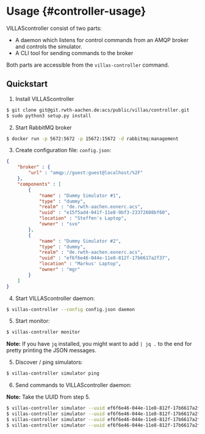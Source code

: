# Usage {#controller-usage}

VILLAScontroller consist of two parts:

 - A daemon which listens for control commands from an AMQP broker and controls the simulator.
 - A CLI tool for sending commands to the broker

Both parts are accessible from the `villas-controller` command.

## Quickstart

1. Install VILLAScontroller

```bash
$ git clone git@git.rwth-aachen.de:acs/public/villas/controller.git
$ sudo python3 setup.py install
```

2. Start RabbitMQ broker

```bash
$ docker run -p 5672:5672 -p 15672:15672 -d rabbitmq:management
```

3. Create configuration file: `config.json`:

```json
{
	"broker" : {
		"url" : "amqp://guest:guest@localhost/%2F"
	},
	"components" : [
		{
			"name" : "Dummy Simulator #1",
			"type" : "dummy",
			"realm" : "de.rwth-aachen.eonerc.acs",
			"uuid" : "e15f5ad4-041f-11e8-9bf3-23372608bf60",
			"location" : "Steffen's Laptop",
			"owner" : "svo"
		},
		{
			"name" : "Dummy Simulator #2",
			"type" : "dummy",
			"realm" : "de.rwth-aachen.eonerc.acs",
			"uuid" : "ef6f6e46-044e-11e8-812f-17b6617a2f37",
			"location" : "Markus' Laptop",
			"owner" : "mgr"
		}
	]
}
```

4. Start VILLAScontroller daemon:

```bash
$ villas-controller --config config.json daemon
```

5. Start monitor:

```bash
$ villas-controller monitor
```

**Note:** If you have `jq` installed, you might want to add `| jq .` to the end for pretty printing the JSON messages.

5. Discover / ping simulators:

```bash
$ villas-controller simulator ping
```

6. Send commands to VILLAScontroller daemon:

**Note:** Take the UUID from step 5.

```bash
$ villas-controller simulator --uuid ef6f6e46-044e-11e8-812f-17b6617a2f37 start
$ villas-controller simulator --uuid ef6f6e46-044e-11e8-812f-17b6617a2f37 pause
$ villas-controller simulator --uuid ef6f6e46-044e-11e8-812f-17b6617a2f37 resume
$ villas-controller simulator --uuid ef6f6e46-044e-11e8-812f-17b6617a2f37 stop
```
